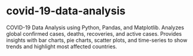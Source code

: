 # covid-19-data-analysis
COVID-19 Data Analysis using Python, Pandas, and Matplotlib. Analyzes global confirmed cases, deaths, recoveries, and active cases. Provides insights with bar charts, pie charts, scatter plots, and time-series to show trends and highlight most affected countries.
